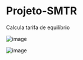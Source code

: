 # Projeto-SMTR

Calcula tarifa de equilíbrio
										
															
![image](https://user-images.githubusercontent.com/37255443/163405747-11912bcd-dfd2-4d2f-8611-c8ce7f93768f.png)

![image](https://user-images.githubusercontent.com/37255443/161403035-a364815b-8133-4e4e-8903-4865042263b9.png)
